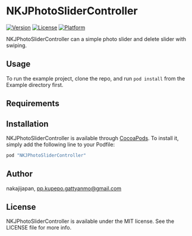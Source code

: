 # NKJPhotoSliderController

[![Version](https://img.shields.io/cocoapods/v/NKJPhotoSliderController.svg?style=flat)](http://cocoapods.org/pods/NKJPhotoSliderController)
[![License](https://img.shields.io/cocoapods/l/NKJPhotoSliderController.svg?style=flat)](http://cocoapods.org/pods/NKJPhotoSliderController)
[![Platform](https://img.shields.io/cocoapods/p/NKJPhotoSliderController.svg?style=flat)](http://cocoapods.org/pods/NKJPhotoSliderController)

NKJPhotoSliderController can a simple photo slider and delete slider with swiping.

## Usage

To run the example project, clone the repo, and run `pod install` from the Example directory first.

## Requirements

## Installation

NKJPhotoSliderController is available through [CocoaPods](http://cocoapods.org). To install
it, simply add the following line to your Podfile:

```ruby
pod "NKJPhotoSliderController"
```

## Author

nakajijapan, pp.kupepo.gattyanmo@gmail.com

## License

NKJPhotoSliderController is available under the MIT license. See the LICENSE file for more info.
